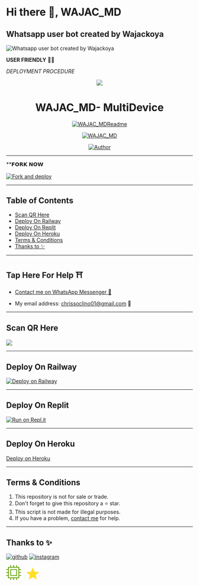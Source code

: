 # Hi there 👋, WAJAC_MD
## Whatsapp user bot created by Wajackoya
![Whatsapp user bot created by Wajackoya](https://i.ibb.co/cgSL5wv/1705786098402-xl7hci-2-0.jpg)

**USER FRIENDLY** 👋😁
          
*DEPLOYMENT PROCEDURE*
<p align="center">
    <img src="https://raw.githubusercontent.com/andreasbm/readme/master/assets/lines/colored.png">
</p>

<h1 align="center">WAJAC_MD- MultiDevice</h1>

<p align="center">
  <a href="https://github.com/Wajackoya"><img src="http://readme-typing-svg.herokuapp.com?color=FFFFFF&center=true&vCenter=true&multiline=false&lines=WAJAC+MD+MultiDevice;Cool+Whatsapp+Bot+Modification;Developed+by+Wajackoya;Give+star+and+forks+this+Repo+🌟" alt="WAJAC_MDReadme"></a>
</p>

<p align="center">
    <a href="#"><img title="WAJAC_MD" src="https://img.shields.io/badge/WhatsApp%20BOT-green?colorA=%23ff0000&colorB=%23017e40&style=for-the-badge"></a>
</p>

<p align="center">
    <a href="https://github.com/Wajackoya"><img title="Author" src="https://img.shields.io/badge/AUTHOR-Wajackoya-green.svg?style=for-the-badge&logo=github"></a>
</p>

---

**𝗙𝗢𝗥𝗞 𝗡𝗢𝗪

<p align="left">
<a href="https://github.com/Wajackoya/WAJAC_MD/fork"><img align="center" src="https://i.ibb.co/cgSL5wv/1705786098402-xl7hci-2-0.jpg" alt="Fork and deploy" height="35" width="155" /></a>

---

## Table of Contents
- [Scan QR Here](https://anya-qr-teamolduser.koyeb.app/)
- [Deploy On Railway](#deploy-on-railway)
- [Deploy On Replit](#deploy-on-replit)
- [Deploy On Heroku](#deploy-on-heroku)
- [Terms & Conditions](#terms--conditions)
- [Thanks to ✨](#thanks-to-)
---

## Tap Here For Help ⛩️

- [Contact me on WhatsApp Messenger 🎐](https://wa.me/254102510747?text=Hello%20Wajackoya~Kun%20sir...%20I%20need%20some%20help%20in%20WAJAC%20MD)

- My email address: [chrissoclino01@gmail.com](mailto:chrissoclino01@gmail.com) 🎐

---

## Scan QR Here

<a href="https://anya-qr-teamolduser.koyeb.app/"><img src="./AnyaPikaMedia/HomeScreen/AnyaQRscan.png" align="center" width="90" /> </a>

---

## Deploy On Railway

[![Deploy on Railway](https://railway.app/button.svg)](https://railway.app)

---

## Deploy On Replit

[![Run on Repl.it](https://repl.it/badge/github/PikaBotz/Anya_v2-MD)](https://repl.it/github/PikaBotz/Anya_v2-MD)

---

## Deploy On Heroku

[Deploy on Heroku](https://heroku.deploy.queenanya.work.gd/)

---

## Terms & Conditions
1. This repository is not for sale or trade.
2. Don't forget to give this repository a ⭐️ star.
3. This script is not made for illegal purposes.
4. If you have a problem, [contact me](https://wa.me/254102510747?text=Hello%20*master%20Wajackoya*%20sir...%20I%20need%20some%20help%20in%20WAJAC%20MD...%20🥲) for help.

---

## Thanks to ✨

[<img src='https://cdn.jsdelivr.net/npm/simple-icons@3.0.1/icons/github.svg' alt='github' height='40'>](https://github.com/Wajackoya)  [<img src='https://cdn.jsdelivr.net/npm/simple-icons@3.0.1/icons/instagram.svg' alt='instagram' height='40'>](https://www.instagram.com/wajackoyah_jnr/)  

<a href='https://docs.github.com/en/developers'><img src='https://raw.githubusercontent.com/acervenky/animated-github-badges/master/assets/devbadge.gif' width='40' height='40'></a> <a href='https://stars.github.com/'><img src='https://raw.githubusercontent.com/acervenky/animated-github-badges/master/assets/starbadge.gif' width='35' height='35'></a> 

